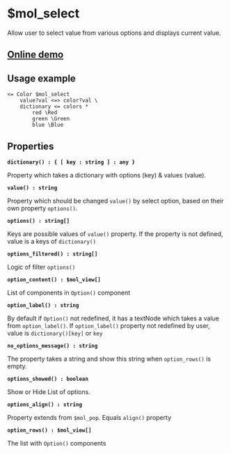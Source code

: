 # $mol_select

Allow user to select value from various options and displays current value.

## [Online demo](https://mol.hyoo.ru/#!section=demos/readme/demo=mol_select_demo)

## Usage example

```
<= Color $mol_select
	value?val <=> color?val \
	dictionary <= colors *
		red \Red
		green \Green
		blue \Blue
```

## Properties

**`dictionary() : { [ key : string ] : any }`**

Property which takes a dictionary with options (key) & values (value).

**`value() : string`**

Property which should be changed `value()` by select option, based on their own property `options()`.

**`options() : string[]`**

Keys are possible values of `value()` property. If the property is not defined, value is a keys of `dictionary()`

**`options_filtered() : string[]`**

Logic of filter `options()`

**`option_content() : $mol_view[]`**

List of components in `Option()` component

**`option_label() : string`**

By default if  `Option()` not redefined, it has a textNode which takes a value from `option_label()`.
If `option_label()` property not redefined by user, value is `dictionary()[key]` or `key` 

**`no_options_message() : string`**

The property takes a string and show this string when `option_rows()` is empty.

**`options_showed() : boolean`**

Show or Hide List of options.

**`options_align() : string`**

Property extends from `$mol_pop`. Equals `align()` property

**`option_rows() : $mol_view[]`**

The list with `Option()` components
